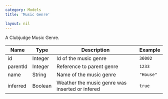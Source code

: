 ```yaml
---
category: Models
title: 'Music Genre'

layout: nil
---
```

A Clubjudge Music Genre.

|   Name   |   Type  |                   Description                   |         Example         |
| -------- | ------- | ----------------------------------------------- | ----------------------- |
| id       | Integer | Id of the music genre                           | ```36002```             |
| parentId | Integer | Reference to parent genre                       | ```1233```              |
| name     | String  | Name of the music genre                         | ```"House"```           |
| inferred | Boolean | Weather the music genre was inserted or infered | ```true```              |
